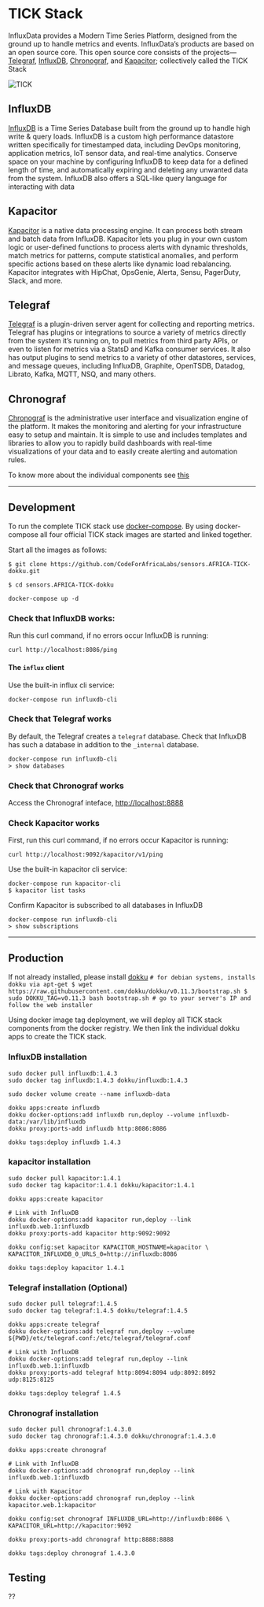 # TICK Stack

InfluxData provides a Modern Time Series Platform, designed from the ground up to handle metrics and events. InfluxData’s products are based on an open source core. This open source core consists of the projects—[Telegraf](https://github.com/influxdata/telegraf.git), [InfluxDB](https://github.com/influxdata/influxdb.git), [Chronograf](https://github.com/influxdata/chronograf.git), and [Kapacitor](https://github.com/influxdata/kapacitor.git); collectively called the TICK Stack

![TICK](https://docs.influxdata.com/img/chronograf/v1.4/intro-gs-diagram.png)

## InfluxDB

[InfluxDB](https://github.com/influxdata/influxdb.git) is a Time Series Database built from the ground up to handle high write & query loads. InfluxDB is a custom high performance datastore written specifically for timestamped data, including DevOps monitoring, application metrics, IoT sensor data, and real-time analytics. Conserve space on your machine by configuring InfluxDB to keep data for a defined length of time, and automatically expiring and deleting any unwanted data from the system. InfluxDB also offers a SQL-like query language for interacting with data



## Kapacitor

 [Kapacitor](https://github.com/influxdata/kapacitor.git) is a native data processing engine. It can process both stream and batch data from InfluxDB. Kapacitor lets you plug in your own custom logic or user-defined functions to process alerts with dynamic thresholds, match metrics for patterns, compute statistical anomalies, and perform specific actions based on these alerts like dynamic load rebalancing. Kapacitor integrates with HipChat, OpsGenie, Alerta, Sensu, PagerDuty, Slack, and more.


## Telegraf

[Telegraf](https://github.com/influxdata/telegraf.git) is a plugin-driven server agent for collecting and reporting metrics. Telegraf has plugins or integrations to source a variety of metrics directly from the system it’s running on, to pull metrics from third party APIs, or even to listen for metrics via a StatsD and Kafka consumer services. It also has output plugins to send metrics to a variety of other datastores, services, and message queues, including InfluxDB, Graphite, OpenTSDB, Datadog, Librato, Kafka, MQTT, NSQ, and many others.



## Chronograf

[Chronograf](https://github.com/influxdata/chronograf.git) is the administrative user interface and visualization engine of the platform. It makes the monitoring and alerting for your infrastructure easy to setup and maintain. It is simple to use and includes templates and libraries to allow you to rapidly build dashboards with real-time visualizations of your data and to easily create alerting and automation rules.


To know more about the individual components see [this](https://influxdata.com/)

---
## Development

To run the complete TICK stack use [docker-compose](https://docs.docker.com/compose/).
By using docker-compose all four official TICK stack images are started and linked together.

Start all the images as follows:


    $ git clone https://github.com/CodeForAfricaLabs/sensors.AFRICA-TICK-dokku.git

    $ cd sensors.AFRICA-TICK-dokku

    docker-compose up -d

### Check that InfluxDB works:

Run this curl command, if no errors occur InfluxDB is running:

    curl http://localhost:8086/ping

#### The `influx` client

Use the built-in influx cli service:

    docker-compose run influxdb-cli


### Check that Telegraf works

By default, the Telegraf creates a `telegraf` database.
Check that InfluxDB has such a database in addition to the `_internal` database.

    docker-compose run influxdb-cli
    > show databases


### Check that Chronograf works

Access the Chronograf inteface, [http://localhost:8888](http://localhost:8888)

### Check Kapacitor works

First, run this curl command, if no errors occur Kapacitor is running:

    curl http://localhost:9092/kapacitor/v1/ping


Use the built-in kapacitor cli service:

    docker-compose run kapacitor-cli
    $ kapacitor list tasks


Confirm Kapacitor is subscribed to all databases in InfluxDB

    docker-compose run influxdb-cli
    > show subscriptions


---
## Production

If not already installed, please install [dokku](http://dokku.viewdocs.io/dokku/)
    ```
    # for debian systems, installs dokku via apt-get
    $ wget https://raw.githubusercontent.com/dokku/dokku/v0.11.3/bootstrap.sh
    $ sudo DOKKU_TAG=v0.11.3 bash bootstrap.sh
    # go to your server's IP and follow the web installer
    ```

Using docker image tag deployment, we will deploy all TICK stack components from the docker registry. We then link the individual dokku apps to create the TICK stack.

### InfluxDB installation
```  
sudo docker pull influxdb:1.4.3
sudo docker tag influxdb:1.4.3 dokku/influxdb:1.4.3

sudo docker volume create --name influxdb-data

dokku apps:create influxdb
dokku docker-options:add influxdb run,deploy --volume influxdb-data:/var/lib/influxdb
dokku proxy:ports-add influxdb http:8086:8086

dokku tags:deploy influxdb 1.4.3
```



### kapacitor installation

```
sudo docker pull kapacitor:1.4.1
sudo docker tag kapacitor:1.4.1 dokku/kapacitor:1.4.1

dokku apps:create kapacitor

# Link with InfluxDB
dokku docker-options:add kapacitor run,deploy --link influxdb.web.1:influxdb
dokku proxy:ports-add kapacitor http:9092:9092

dokku config:set kapacitor KAPACITOR_HOSTNAME=kapacitor \ KAPACITOR_INFLUXDB_0_URLS_0=http://influxdb:8086

dokku tags:deploy kapacitor 1.4.1
```



### Telegraf installation (Optional)

```
sudo docker pull telegraf:1.4.5
sudo docker tag telegraf:1.4.5 dokku/telegraf:1.4.5

dokku apps:create telegraf
dokku docker-options:add telegraf run,deploy --volume ${PWD}/etc/telegraf.conf:/etc/telegraf/telegraf.conf

# Link with InfluxDB
dokku docker-options:add telegraf run,deploy --link influxdb.web.1:influxdb
dokku proxy:ports-add telegraf http:8094:8094 udp:8092:8092 udp:8125:8125

dokku tags:deploy telegraf 1.4.5
```


### Chronograf installation

```
sudo docker pull chronograf:1.4.3.0
sudo docker tag chronograf:1.4.3.0 dokku/chronograf:1.4.3.0

dokku apps:create chronograf

# Link with InfluxDB
dokku docker-options:add chronograf run,deploy --link influxdb.web.1:influxdb

# Link with Kapacitor
dokku docker-options:add chronograf run,deploy --link kapacitor.web.1:kapacitor

dokku config:set chronograf INFLUXDB_URL=http://influxdb:8086 \ KAPACITOR_URL=http://kapacitor:9092

dokku proxy:ports-add chronograf http:8888:8888

dokku tags:deploy chronograf 1.4.3.0
```

## Testing
??
